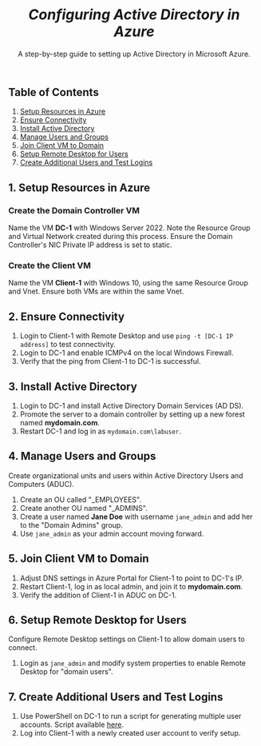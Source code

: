 <!DOCTYPE html>
<html lang="en">
<head>
<meta charset="UTF-8">
<meta name="viewport" content="width=device-width, initial-scale=1.0">
<link rel="stylesheet" href="styles.css"> <!-- Assuming you have a CSS file for styles -->
</head>
<body>

<header>
  <h1><i><b>Configuring Active Directory in Azure</b></i></h1>
  <p>A step-by-step guide to setting up Active Directory in Microsoft Azure.</p>
</header>

<nav>
  <h2>Table of Contents</h2>
  <ol>
    <li><a href="#setup-resources">Setup Resources in Azure</a></li>
    <li><a href="#ensure-connectivity">Ensure Connectivity</a></li>
    <li><a href="#install-ad">Install Active Directory</a></li>
    <li><a href="#manage-users">Manage Users and Groups</a></li>
    <li><a href="#join-domain">Join Client VM to Domain</a></li>
    <li><a href="#remote-desktop">Setup Remote Desktop for Users</a></li>
    <li><a href="#additional-users">Create Additional Users and Test Logins</a></li>
  </ol>
</nav>

<section id="setup-resources">
  <h2>1. Setup Resources in Azure</h2>
  <h3>Create the Domain Controller VM</h3>
  <p>Name the VM <strong>DC-1</strong> with Windows Server 2022. Note the Resource Group and Virtual Network created during this process. Ensure the Domain Controller's NIC Private IP address is set to static.</p>
  
  <h3>Create the Client VM</h3>
  <p>Name the VM <strong>Client-1</strong> with Windows 10, using the same Resource Group and Vnet. Ensure both VMs are within the same Vnet.</p>
  
  <!-- Here you can insert a screenshot showing the Azure portal with the VMs configured -->
</section>

<section id="ensure-connectivity">
  <h2>2. Ensure Connectivity</h2>
  <ol>
    <li>Login to Client-1 with Remote Desktop and use <code>ping -t [DC-1 IP address]</code> to test connectivity.</li>
    <li>Login to DC-1 and enable ICMPv4 on the local Windows Firewall.</li>
    <li>Verify that the ping from Client-1 to DC-1 is successful.</li>
  </ol>
  
  <!-- Diagram or screenshot showing successful ping results could be useful here -->
</section>

<section id="install-ad">
  <h2>3. Install Active Directory</h2>
  <ol>
    <li>Login to DC-1 and install Active Directory Domain Services (AD DS).</li>
    <li>Promote the server to a domain controller by setting up a new forest named <strong>mydomain.com</strong>.</li>
    <li>Restart DC-1 and log in as <code>mydomain.com\labuser</code>.</li>
  </ol>
</section>

<section id="manage-users">
  <h2>4. Manage Users and Groups</h2>
  <p>Create organizational units and users within Active Directory Users and Computers (ADUC).</p>
  <ol>
    <li>Create an OU called "_EMPLOYEES".</li>
    <li>Create another OU named "_ADMINS".</li>
    <li>Create a user named <strong>Jane Doe</strong> with username <code>jane_admin</code> and add her to the "Domain Admins" group.</li>
    <li>Use <code>jane_admin</code> as your admin account moving forward.</li>
  </ol>
</section>

<section id="join-domain">
  <h2>5. Join Client VM to Domain</h2>
  <ol>
    <li>Adjust DNS settings in Azure Portal for Client-1 to point to DC-1's IP.</li>
    <li>Restart Client-1, log in as local admin, and join it to <strong>mydomain.com</strong>.</li>
    <li>Verify the addition of Client-1 in ADUC on DC-1.</li>
  </ol>
</section>

<section id="remote-desktop">
  <h2>6. Setup Remote Desktop for Users</h2>
  <p>Configure Remote Desktop settings on Client-1 to allow domain users to connect.</p>
  <ol>
    <li>Login as <code>jane_admin</code> and modify system properties to enable Remote Desktop for "domain users".</li>
  </ol>
  <!-- Example or screenshot of the Remote Desktop settings could be included -->
</section>

<section id="additional-users">
  <h2>7. Create Additional Users and Test Logins</h2>
  <ol>
    <li>Use PowerShell on DC-1 to run a script for generating multiple user accounts. Script available <a href="https://github.com/joshmadakor1/AD_PS/blob/master/Generate-Names-Create-Users.ps1">here</a>.</li>
    <li>Log into Client-1 with a newly created user account to verify setup.</li>
  </ol>
</section>

</body>
</html>

